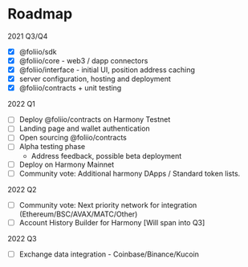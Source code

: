 # Roadmap

2021 Q3/Q4

* [x] @foliio/sdk
* [x] @foliio/core - web3 / dapp connectors&#x20;
* [x] @foliio/interface - initial UI, position address caching&#x20;
* [x] server configuration, hosting and deployment&#x20;
* [x] @foliio/contracts + unit testing&#x20;

2022 Q1

* [ ] Deploy @foliio/contracts on Harmony Testnet&#x20;
* [ ] Landing page and wallet authentication
* [ ] Open sourcing @foliio/contracts&#x20;
* [ ] Alpha testing phase
  * Address feedback, possible beta deployment
* [ ] Deploy on Harmony Mainnet
* [ ] Community vote: Additional harmony DApps / Standard token lists.&#x20;

2022 Q2

* [ ] Community vote: Next priority network for integration (Ethereum/BSC/AVAX/MATC/Other)
* [ ] Account History Builder for Harmony \[Will span into Q3]

2022 Q3

* [ ] Exchange data integration - Coinbase/Binance/Kucoin&#x20;

